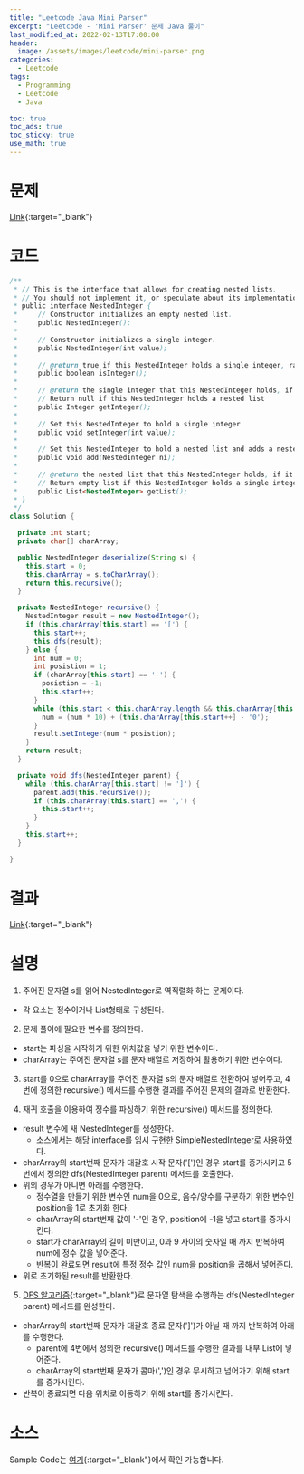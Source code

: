 ```yaml
---
title: "Leetcode Java Mini Parser"
excerpt: "Leetcode - 'Mini Parser' 문제 Java 풀이"
last_modified_at: 2022-02-13T17:00:00
header:
  image: /assets/images/leetcode/mini-parser.png
categories:
  - Leetcode
tags:
  - Programming
  - Leetcode
  - Java

toc: true
toc_ads: true
toc_sticky: true
use_math: true
---
```

# 문제
[Link](https://leetcode.com/problems/mini-parser/){:target="_blank"}

# 코드
```java
/**
 * // This is the interface that allows for creating nested lists.
 * // You should not implement it, or speculate about its implementation
 * public interface NestedInteger {
 *     // Constructor initializes an empty nested list.
 *     public NestedInteger();
 *
 *     // Constructor initializes a single integer.
 *     public NestedInteger(int value);
 *
 *     // @return true if this NestedInteger holds a single integer, rather than a nested list.
 *     public boolean isInteger();
 *
 *     // @return the single integer that this NestedInteger holds, if it holds a single integer
 *     // Return null if this NestedInteger holds a nested list
 *     public Integer getInteger();
 *
 *     // Set this NestedInteger to hold a single integer.
 *     public void setInteger(int value);
 *
 *     // Set this NestedInteger to hold a nested list and adds a nested integer to it.
 *     public void add(NestedInteger ni);
 *
 *     // @return the nested list that this NestedInteger holds, if it holds a nested list
 *     // Return empty list if this NestedInteger holds a single integer
 *     public List<NestedInteger> getList();
 * }
 */
class Solution {

  private int start;
  private char[] charArray;

  public NestedInteger deserialize(String s) {
    this.start = 0;
    this.charArray = s.toCharArray();
    return this.recursive();
  }

  private NestedInteger recursive() {
    NestedInteger result = new NestedInteger();
    if (this.charArray[this.start] == '[') {
      this.start++;
      this.dfs(result);
    } else {
      int num = 0;
      int posistion = 1;
      if (charArray[this.start] == '-') {
        posistion = -1;
        this.start++;
      }
      while (this.start < this.charArray.length && this.charArray[this.start] <= '9' && this.charArray[this.start] >= '0') {
        num = (num * 10) + (this.charArray[this.start++] - '0');
      }
      result.setInteger(num * posistion);
    }
    return result;
  }

  private void dfs(NestedInteger parent) {
    while (this.charArray[this.start] != ']') {
      parent.add(this.recursive());
      if (this.charArray[this.start] == ',') {
        this.start++;
      }
    }
    this.start++;
  }

}
```

# 결과
[Link](https://leetcode.com/submissions/detail/640405550/){:target="_blank"}

# 설명
1. 주어진 문자열 s를 읽어 NestedInteger로 역직렬화 하는 문제이다.
- 각 요소는 정수이거나 List형태로 구성된다.

2. 문제 풀이에 필요한 변수를 정의한다.
- start는 파싱을 시작하기 위한 위치값을 넣기 위한 변수이다.
- charArray는 주어진 문자열 s를 문자 배열로 저장하여 활용하기 위한 변수이다.

3. start를 0으로 charArray를 주어진 문자열 s의 문자 배열로 전환하여 넣어주고, 4번에 정의한 recursive() 메서드를 수행한 결과를 주어진 문제의 결과로 반환한다.

4. 재귀 호출을 이용하여 정수를 파싱하기 위한 recursive() 메서드를 정의한다.
- result 변수에 새 NestedInteger를 생성한다.
  - 소스에서는 해당 interface를 임시 구현한 SimpleNestedInteger로 사용하였다.
- charArray의 start번째 문자가 대괄호 시작 문자('[')인 경우 start를 증가시키고 5번에서 정의한 dfs(NestedInteger parent) 메서드를 호출한다.
- 위의 경우가 아니면 아래를 수행한다.
  - 정수열을 만들기 위한 변수인 num을 0으로, 음수/양수를 구분하기 위한 변수인 position을 1로 초기화 한다.
  - charArray의 start번째 값이 '-'인 경우, position에 -1을 넣고 start를 증가시킨다.
  - start가 charArray의 길이 미만이고, 0과 9 사이의 숫자일 때 까지 반복하여 num에 정수 값을 넣어준다.
  - 반복이 완료되면 result에 특정 정수 값인 num을 position을 곱해서 넣어준다.
- 위로 초기화된 result를 반환한다.

5. [DFS 알고리즘](https://en.wikipedia.org/wiki/Depth-first_search){:target="_blank"}로 문자열 탐색을 수행하는 dfs(NestedInteger parent) 메서드를 완성한다.
- charArray의 start번째 문자가 대괄호 종료 문자(']')가 아닐 때 까지 반복하여 아래를 수행한다.
  - parent에 4번에서 정의한 recursive() 메서드를 수행한 결과를 내부 List에 넣어준다.
  - charArray의 start번째 문자가 콤마(',')인 경우 무시하고 넘어가기 위해 start를 증가시킨다.
- 반복이 종료되면 다음 위치로 이동하기 위해 start를 증가시킨다.

# 소스
Sample Code는 [여기](https://github.com/GracefulSoul/leetcode/blob/master/src/main/java/gracefulsoul/problems/MiniParser.java){:target="_blank"}에서 확인 가능합니다.